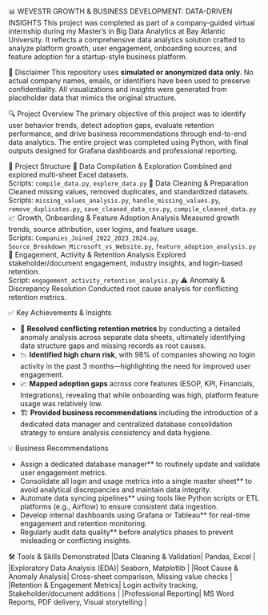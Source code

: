📊 WEVESTR GROWTH & BUSINESS DEVELOPMENT: DATA-DRIVEN INSIGHTS
This project was completed as part of a company-guided virtual internship during my Master’s in Big Data Analytics at Bay Atlantic University. It reflects a comprehensive data analytics solution crafted to analyze platform growth, user engagement, onboarding sources, and feature adoption for a startup-style business platform.

🚫 Disclaimer
This repository uses **simulated or anonymized data only**. No actual company names, emails, or identifiers have been used to preserve confidentiality. All visualizations and insights were generated from placeholder data that mimics the original structure.


🔍 Project Overview
The primary objective of this project was to identify user behavior trends, detect adoption gaps, evaluate retention performance, and drive business recommendations through end-to-end data analytics. The entire project was completed using Python, with final outputs designed for Grafana dashboards and professional reporting.

🧱 Project Structure
📂 Data Compilation & Exploration
Combined and explored multi-sheet Excel datasets.  
Scripts: `compile_data.py`, `explore_data.py`
🧼 Data Cleaning & Preparation
Cleaned missing values, removed duplicates, and standardized datasets.  
Scripts: `missing_values_analysis.py`, `handle_missing_values.py`, `remove_duplicates.py`, `save_cleaned_data_csv.py`, `compile_cleaned_data.py`
📈 Growth, Onboarding & Feature Adoption Analysis
Measured growth trends, source attribution, user logins, and feature usage.  
Scripts: `Companies_Joined_2022_2023_2024.py`, `Source_Breakdown_Microsoft_vs_Website.py`, `feature_adoption_analysis.py`
🔁 Engagement, Activity & Retention Analysis
Explored stakeholder/document engagement, industry insights, and login-based retention.  
Script: `engagement_activity_retention_analysis.py`
⚠️ Anomaly & Discrepancy Resolution
Conducted root cause analysis for conflicting retention metrics.

✅ Key Achievements & Insights
- 🧩 **Resolved conflicting retention metrics** by conducting a detailed anomaly analysis across separate data sheets, ultimately identifying data structure gaps and missing records as root causes.
- 📉 **Identified high churn risk**, with 98% of companies showing no login activity in the past 3 months—highlighting the need for improved user engagement.
- 📈 **Mapped adoption gaps** across core features (ESOP, KPI, Financials, Integrations), revealing that while onboarding was high, platform feature usage was relatively low.
- 🏗️ **Provided business recommendations** including the introduction of a dedicated data manager and centralized database consolidation strategy to ensure analysis consistency and data hygiene.

💡 Business Recommendations
- Assign a dedicated database manager** to routinely update and validate user engagement metrics.
- Consolidate all login and usage metrics into a single master sheet** to avoid analytical discrepancies and maintain data integrity.
- Automate data syncing pipelines** using tools like Python scripts or ETL platforms (e.g., Airflow) to ensure consistent data ingestion.
- Develop internal dashboards using Grafana or Tableau** for real-time engagement and retention monitoring.
- Regularly audit data quality** before analytics phases to prevent misleading or conflicting insights.

🛠️ Tools & Skills Demonstrated
|Data Cleaning & Validation| Pandas, Excel |
|Exploratory Data Analysis (EDA)| Seaborn, Matplotlib |
|Root Cause & Anomaly Analysis| Cross-sheet comparison, Missing value checks |
|Retention & Engagement Metrics| Login activity tracking, Stakeholder/document additions |
|Professional Reporting| MS Word Reports, PDF delivery, Visual storytelling |
